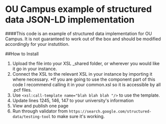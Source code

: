 # OU Campus example of structured data JSON-LD implementation

####This code is an example of structured data implementation for OU Campus. It is not guaranteed to work out of the box and should be modified accordingly for your instutition.

##How to Install

1. Upload the file into your XSL _shared folder, or wherever you would like it go in your instance. 
2. Connect the XSL to the relevant XSL in your instance by importing it where necessary. 
   *If you are going to use the component part of this code I recommend calling it in your common.xsl so it is accessible by all .pcf files.
3. Use `<xsl:call-template name="blah blah blah "/>` to use the template. 
4. Update lines 1245, 146, 147 to your university's information
5. View and publish one page 
6. Run through validator from `https://search.google.com/structured-data/testing-tool` to make sure it's working.

